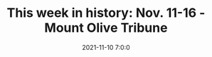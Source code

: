 ---
"title": "This week in history: Nov. 11-16 - Mount Olive Tribune"
"date": "2021-11-10 7:0:0"
"feed_name": "GOOGLENEWSINDUSTRIAL"
"feed_website": "https://news.google.com/search?q=industrial%2Bincident&hl=en-US&gl=US&ceid=US:en"
"feed_rss": "https://news.google.com/rss/search?q=industrial%2Bincident&hl=en-US&gl=US&ceid=US:en"
"link": "http://www.mountolivetribune.com/stories/this-week-in-history-nov-11-16,100715"
"source": "{'href': 'http://www.mountolivetribune.com', 'title': 'Mount Olive Tribune'}"
"file": "_posts/2021-1-1-46653c2e556dc2fa8a470e979851e1406c41ae22.md"
"accident": "0"
"drilling": "0"
"dead": "0"
"injured": "0"
"arrested": "0"
"place": "unknown place"
"where": "unknown site"
"causes": "unknown"
"place_uri": "unknown place"
---